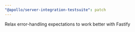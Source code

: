 ```yaml
---
"@apollo/server-integration-testsuite": patch
---
```


Relax error-handling expectations to work better with Fastify
